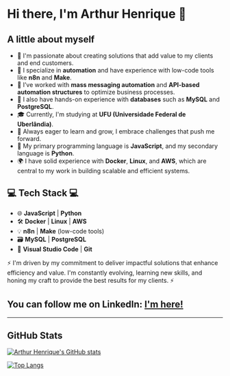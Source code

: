 # Hi there, I'm Arthur Henrique 👋

## A little about myself

- 💼 I'm passionate about creating solutions that add value to my clients and end customers.
- 💼 I specialize in **automation** and have experience with low-code tools like **n8n** and **Make**.
- 💼 I’ve worked with **mass messaging automation** and **API-based automation structures** to optimize business processes.
- 💼 I also have hands-on experience with **databases** such as **MySQL** and **PostgreSQL**.
- 🎓 Currently, I'm studying at **UFU (Universidade Federal de Uberlândia)**.
- 🌱 Always eager to learn and grow, I embrace challenges that push me forward.
- 🔭 My primary programming language is **JavaScript**, and my secondary language is **Python**.
- 🌍 I have solid experience with **Docker**, **Linux**, and **AWS**, which are central to my work in building scalable and efficient systems.

## 💻 Tech Stack 💻

- 🌐 **JavaScript** | **Python**
- 🛠 **Docker** | **Linux** | **AWS**
- 💡 **n8n** | **Make** (low-code tools)
- 🗃 **MySQL** | **PostgreSQL**
- 🔧 **Visual Studio Code** | **Git**

⚡ I'm driven by my commitment to deliver impactful solutions that enhance efficiency and value. I'm constantly evolving, learning new skills, and honing my craft to provide the best results for my clients. ⚡

## You can follow me on LinkedIn: [I'm here!](https://www.linkedin.com/in/arthur-henrique-1a280b26b)

---

## GitHub Stats

[![Arthur Henrique's GitHub stats](https://github-readme-stats.vercel.app/api?username=arthurhenrique&show_icons=true&theme=radical&hide=["contribs","issues"])](https://github.com/arthurhenrique)

[![Top Langs](https://github-readme-stats-git-masterrstaa-rickstaa.vercel.app/api/top-langs/?username=arthurhenrique&show_icons=true&theme=radical)](https://github.com/arthurhenrique/github-readme-stats)
